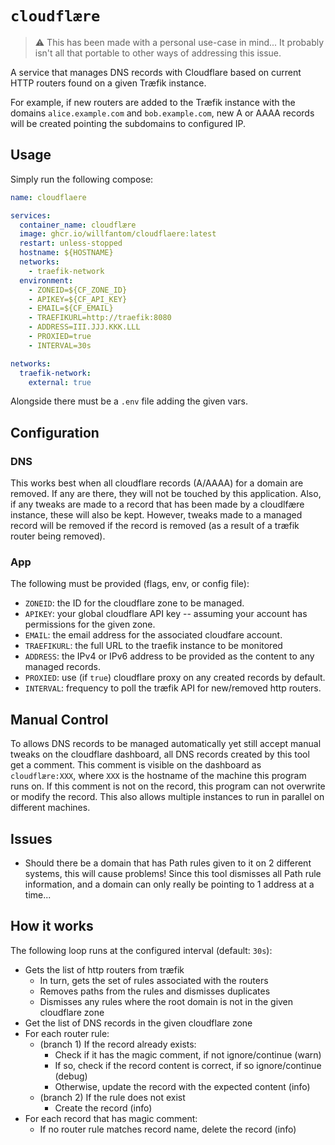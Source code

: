 # **`cloudflære`**

> ⚠️ This has been made with a personal use-case in mind... It probably isn't
> all that portable to other ways of addressing this issue.

A service that manages DNS records with Cloudflare based on current HTTP routers
found on a given Træfik instance.

For example, if new routers are added to the Træfik instance with the domains
`alice.example.com` and `bob.example.com`, new A or AAAA records will be created
pointing the subdomains to configured IP.

## Usage

Simply run the following compose:
```yaml
name: cloudflaere

services:
  container_name: cloudflære
  image: ghcr.io/willfantom/cloudflaere:latest
  restart: unless-stopped
  hostname: ${HOSTNAME}
  networks:
    - traefik-network
  environment:
    - ZONEID=${CF_ZONE_ID}
    - APIKEY=${CF_API_KEY}
    - EMAIL=${CF_EMAIL}
    - TRAEFIKURL=http://traefik:8080
    - ADDRESS=III.JJJ.KKK.LLL
    - PROXIED=true
    - INTERVAL=30s

networks:
  traefik-network:
    external: true
```

Alongside there must be a `.env` file adding the given vars.

## Configuration

### DNS

This works best when all cloudflare records (A/AAAA) for a domain are removed.
If any are there, they will not be touched by this application. Also, if any
tweaks are made to a record that has been made by a cloudlfære instance, these
will also be kept. However, tweaks made to a managed record will be removed if
the record is removed (as a result of a træfik router being removed).

### App

The following must be provided (flags, env, or config file):
 - `ZONEID`: the ID for the cloudflare zone to be managed.
 - `APIKEY`: your global cloudflare API key -- assuming your account has
   permissions for the given zone.
 - `EMAIL`: the email address for the associated cloudfare account.
 - `TRAEFIKURL`: the full URL to the traefik instance to be monitored
 - `ADDRESS`: the IPv4 or IPv6 address to be provided as the content to any
   managed records.
 - `PROXIED`: use (if `true`) cloudflare proxy on any created records by default.
 - `INTERVAL`: frequency to poll the træfik API for new/removed http routers.

## Manual Control

To allows DNS records to be managed automatically yet still accept manual tweaks
on the cloudflare dashboard, all DNS records created by this tool get a comment.
This comment is visible on the dashboard as `cloudflære:XXX`, where `XXX` is the
hostname of the machine this program runs on. If this comment is not on the
record, this program can not overwrite or modify the record. This also allows
multiple instances to run in parallel on different machines.

## Issues

 - Should there be a domain that has Path rules given to it on 2 different
   systems, this will cause problems! Since this tool dismisses all Path rule
   information, and a domain can only really be pointing to 1 address at a
   time...

## How it works

The following loop runs at the configured interval (default: `30s`):

 - Gets the list of http routers from træfik
   - In turn, gets the set of rules associated with the routers
   - Removes paths from the rules and dismisses duplicates
   - Dismisses any rules where the root domain is not in the given cloudflare zone
 - Get the list of DNS records in the given cloudflare zone
 - For each router rule:
   - (branch 1) If the record already exists:
     - Check if it has the magic comment, if not ignore/continue (warn)
     - If so, check if the record content is correct, if so ignore/continue (debug)
     - Otherwise, update the record with the expected content (info)
   - (branch 2) If the rule does not exist
     - Create the record (info)
 - For each record that has magic comment:
   - If no router rule matches record name, delete the record (info)
